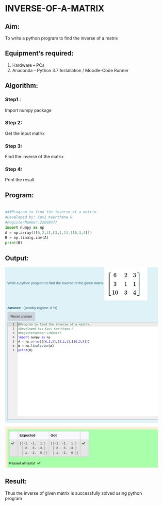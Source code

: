 # INVERSE-OF-A-MATRIX

## Aim:

To write a python program to find the inverse of a matrix

## Equipment’s required:

1. 	Hardware – PCs
2. 	Anaconda – Python 3.7 Installation / Moodle-Code Runner

## Algorithm:

### Step1 : 
Import numpy package

### Step 2:
Get the input matrix

### Step 3: 
Find the inverse of the matrix

### Step 4: 
Print the result

## Program:
```python

###Program to find the inverse of a matrix.
#Developed by: Kavi Keerthana R
#RegisterNumber:22008477
import numpy as np
A = np.array([[6,2,3],[3,1,1],[10,3,4]])
B = np.linalg.inv(A)
print(B)
```

## Output:
![](./inverse.png)
## Result:

Thus the inverse of given matrix is successfully solved using python program

